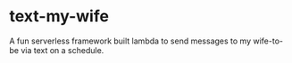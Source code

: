 # text-my-wife

A fun serverless framework built lambda to send messages to my wife-to-be via text on a schedule.  

